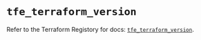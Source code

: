 # `tfe_terraform_version`

Refer to the Terraform Registory for docs: [`tfe_terraform_version`](https://registry.terraform.io/providers/hashicorp/tfe/0.47.0/docs/resources/terraform_version).
